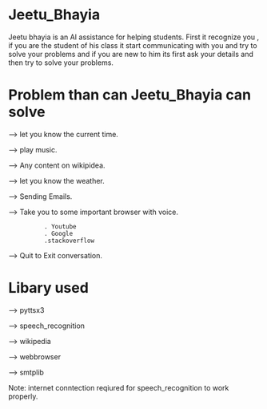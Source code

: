 # Jeetu_Bhayia

  Jeetu bhayia is an AI assistance for helping students. First it recognize you , if you are the student of his class it start communicating   with you and try to solve your problems and if you are new to him its first ask your details and then try to solve your problems.
  
# Problem than can Jeetu_Bhayia can solve

  --> let you know the current time.
  
  --> play music.
  
  --> Any content on wikipidea.
  
  --> let you know the weather.
  
  --> Sending Emails.
  
  --> Take you to some important browser with voice.
  
              . Youtube
              . Google
              .stackoverflow   
              
  --> Quit to Exit conversation.

# Libary used

  --> pyttsx3  
  
  --> speech_recognition
  
  --> wikipedia
  
  --> webbrowser
  
  --> smtplib

Note: internet conntection reqiured for speech_recognition to work properly.
